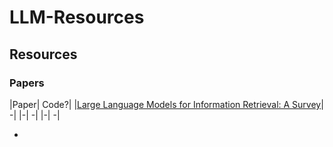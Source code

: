 # LLM-Resources

## Resources

### Papers 
|Paper| Code?|
|[Large Language Models for Information Retrieval: A Survey]([url](https://arxiv.org/pdf/2308.07107))| -|
|-| -|
|-| -|

* 
